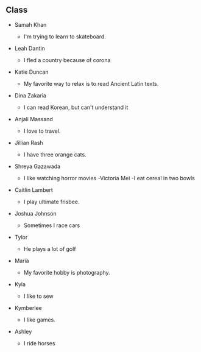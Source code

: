 ## Class

- Samah Khan
    - I'm trying to learn to skateboard.
- Leah Dantin
    - I fled a country because of corona

- Katie Duncan
    - My favorite way to relax is to read Ancient Latin texts.
- Dina Zakaria
    - I can read Korean, but can't understand it
- Anjali Massand
  - I love to travel.
- Jillian Rash
    - I have three orange cats.
- Shreya Gazawada
    - I like watching horror movies
-Victoria Mei
    -I eat cereal in two bowls
- Caitlin Lambert
    - I play ultimate frisbee.
- Joshua Johnson
    - Sometimes I race cars
- Tylor 
    - He plays a lot of golf
- Maria
    - My favorite hobby is photography.
- Kyla
    - I like to sew
- Kymberlee
    - I like games.
- Ashley
    - I ride horses
